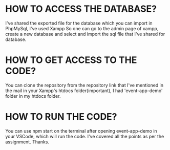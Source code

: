 # HOW TO ACCESS THE DATABASE?

I've shared the exported file for the database which you can import in PhpMySql, I've used Xampp So one can go to the admin page of xampp, create a new database and select and import the sql file that I've shared for database.

# HOW TO GET ACCESS TO THE CODE?

You can clone the repository from the repository link that I've mentioned in the mail in your Xampp's htdocs folder(important), I had 'event-app-demo' folder in my htdocs folder.

# HOW TO RUN THE CODE?

You can use npm start on the terminal after opening event-app-demo in your VSCode, which will run the code. I've covered all the points as per the assignment. Thanks.


